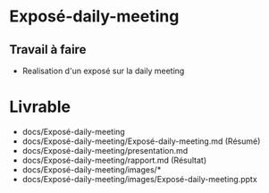# Exposé-daily-meeting

## Travail à faire
- Realisation d'un exposé sur la daily meeting

# Livrable
- docs/Exposé-daily-meeting
- docs/Exposé-daily-meeting/Exposé-daily-meeting.md (Résumé)
- docs/Exposé-daily-meeting/presentation.md
- docs/Exposé-daily-meeting/rapport.md (Résultat)
- docs/Exposé-daily-meeting/images/*
- docs/Exposé-daily-meeting/images/Exposé-daily-meeting.pptx
